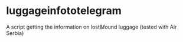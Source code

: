 # luggageinfototelegram
A script getting the information on lost&amp;found luggage (tested with Air Serbia)
